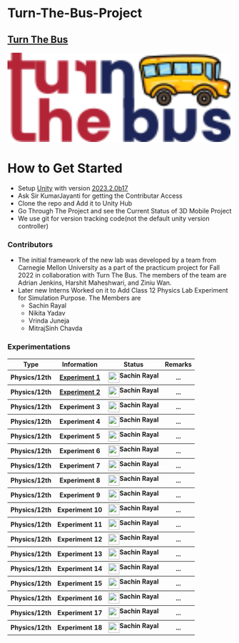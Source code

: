 # Turn-The-Bus-Project

## [Turn The Bus](https://www.turnthebus.org/)

<img src="./Assets/Resources/Pictures/Logo_turn-the-bus.png" height="200" width="500">

# How to Get Started

- Setup [Unity](https://unity.com/) with version [ 2023.2.0b17 ](https://unity.com/releases/editor/beta/2023.2.0b17#installs)
- Ask Sir KumarJayanti for getting the Contributar Access
- Clone the repo and Add it to Unity Hub
- Go Through The Project and see the Current Status of 3D Mobile Project
- We use git for version tracking code(not the default unity version controller)

### Contributors

- The initial framework of the new lab was developed by a team from Carnegie Mellon University as a part of the practicum project for Fall 2022 in collaboration with Turn The Bus. The members of the team are Adrian Jenkins, Harshit Maheshwari, and Ziniu Wan.
- Later new Interns Worked on it to Add Class 12 Physics Lab Experiment for Simulation Purpose. The Members are
  - Sachin Rayal
  - Nikita Yadav
  - Vrinda Juneja
  - MitrajSinh Chavda

### Experimentations

<table>
  <tr>
    <th>Type</th>
    <th>Information</th>
    <th>Status</th>
    <th>Remarks</th>
  </tr>
  <tr>
    <th>Physics/12th</th>
    <th><a href="https://ncert.nic.in/pdf/publication/sciencelaboratorymanuals/classXII/physics/lelm302.pdf">Experiment 1</a></th>
    <th><center><img src="https://avatars.githubusercontent.com/u/66353809?s=64&v=4" width="25" height="25" align="left"> Sachin Rayal</center></th>
    <th>...</th>
  </tr>
  <tr>
    <th>Physics/12th</th>
    <th><a href="https://ncert.nic.in/pdf/publication/sciencelaboratorymanuals/classXII/physics/lelm302.pdf">Experiment 2</a></th>
    <th><center><img src="https://avatars.githubusercontent.com/u/66353809?s=64&v=4" width="25" height="25" align="left"> Sachin Rayal</center></th>
    <th>...</th>
  </tr>
  <tr>
    <th>Physics/12th</th>
    <th>Experiment 3</th>
    <th><center><img src="https://avatars.githubusercontent.com/u/66353809?s=64&v=4" width="25" height="25" align="left"> Sachin Rayal</center></th>
    <th>...</th>
  </tr>
  <tr>
    <th>Physics/12th</th>
    <th>Experiment 4</th>
    <th><center><img src="https://avatars.githubusercontent.com/u/66353809?s=64&v=4" width="25" height="25" align="left"> Sachin Rayal</center></th>
    <th>...</th>
  </tr>
  <tr>
    <th>Physics/12th</th>
    <th>Experiment 5</th>
    <th><center><img src="https://avatars.githubusercontent.com/u/66353809?s=64&v=4" width="25" height="25" align="left"> Sachin Rayal</center></th>
    <th>...</th>
  </tr>
  <tr>
    <th>Physics/12th</th>
    <th>Experiment 6</th>
    <th><center><img src="https://avatars.githubusercontent.com/u/66353809?s=64&v=4" width="25" height="25" align="left"> Sachin Rayal</center></th>
    <th>...</th>
  </tr>
  <tr>
    <th>Physics/12th</th>
    <th>Experiment 7</th>
    <th><center><img src="https://avatars.githubusercontent.com/u/66353809?s=64&v=4" width="25" height="25" align="left"> Sachin Rayal</center></th>
    <th>...</th>
  </tr>
  <tr>
    <th>Physics/12th</th>
    <th>Experiment 8</th>
    <th><center><img src="https://avatars.githubusercontent.com/u/66353809?s=64&v=4" width="25" height="25" align="left"> Sachin Rayal</center></th>
    <th>...</th>
  </tr>
  <tr>
    <th>Physics/12th</th>
    <th>Experiment 9</th>
    <th><center><img src="https://avatars.githubusercontent.com/u/66353809?s=64&v=4" width="25" height="25" align="left"> Sachin Rayal</center></th>
    <th>...</th>
  </tr>
  <tr>
    <th>Physics/12th</th>
    <th>Experiment 10</th>
    <th><center><img src="https://avatars.githubusercontent.com/u/66353809?s=64&v=4" width="25" height="25" align="left"> Sachin Rayal</center></th>
    <th>...</th>
  </tr>
  <tr>
    <th>Physics/12th</th>
    <th>Experiment 11</th>
    <th><center><img src="https://avatars.githubusercontent.com/u/66353809?s=64&v=4" width="25" height="25" align="left"> Sachin Rayal</center></th>
    <th>...</th>
  </tr>
  <tr>
    <th>Physics/12th</th>
    <th>Experiment 12</th>
    <th><center><img src="https://avatars.githubusercontent.com/u/66353809?s=64&v=4" width="25" height="25" align="left"> Sachin Rayal</center></th>
    <th>...</th>
  </tr>
  <tr>
    <th>Physics/12th</th>
    <th>Experiment 13</th>
    <th><center><img src="https://avatars.githubusercontent.com/u/66353809?s=64&v=4" width="25" height="25" align="left"> Sachin Rayal</center></th>
    <th>...</th>
  </tr>
  <tr>
    <th>Physics/12th</th>
    <th>Experiment 14</th>
    <th><center><img src="https://avatars.githubusercontent.com/u/66353809?s=64&v=4" width="25" height="25" align="left"> Sachin Rayal</center></th>
    <th>...</th>
  </tr>
  <tr>
    <th>Physics/12th</th>
    <th>Experiment 15</th>
    <th><center><img src="https://avatars.githubusercontent.com/u/66353809?s=64&v=4" width="25" height="25" align="left"> Sachin Rayal</center></th>
    <th>...</th>
  </tr>
  <tr>
    <th>Physics/12th</th>
    <th>Experiment 16</th>
    <th><center><img src="https://avatars.githubusercontent.com/u/66353809?s=64&v=4" width="25" height="25" align="left"> Sachin Rayal</center></th>
    <th>...</th>
  </tr>
  <tr>
    <th>Physics/12th</th>
    <th>Experiment 17</th>
    <th><center><img src="https://avatars.githubusercontent.com/u/66353809?s=64&v=4" width="25" height="25" align="left"> Sachin Rayal</center></th>
    <th>...</th>
  </tr>
  <tr>
    <th>Physics/12th</th>
    <th>Experiment 18</th>
    <th><center><img src="https://avatars.githubusercontent.com/u/66353809?s=64&v=4" width="25" height="25" align="left"> Sachin Rayal</center></th>
    <th>...</th>
  </tr>
</table>
